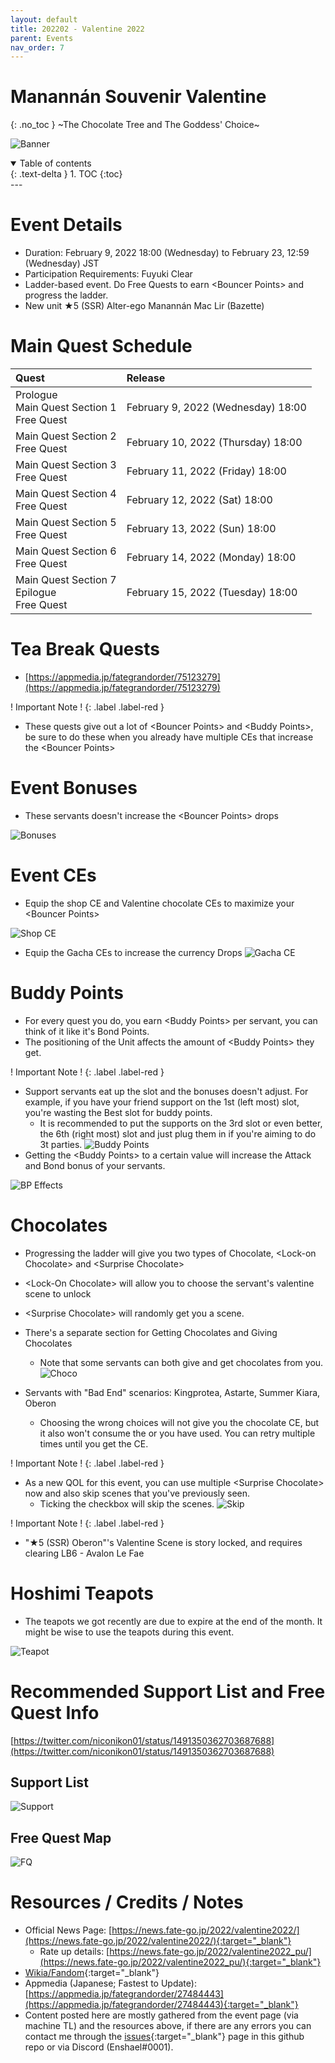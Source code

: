 ```yaml
---
layout: default
title: 202202 - Valentine 2022
parent: Events
nav_order: 7
---
```


# Manannán Souvenir Valentine
{: .no_toc }
~The Chocolate Tree and The Goddess' Choice~


![Banner](https://news.fate-go.jp/wp-content/uploads/2022/valentine2022_full_mxzlw/top_banner.png)

<details open markdown="block">
  <summary>
    Table of contents
  </summary>
  {: .text-delta }
1. TOC
{:toc}
</details>
---

# Event Details
- Duration: February 9, 2022 18:00 (Wednesday) to February 23, 12:59 (Wednesday) JST
- Participation Requirements: Fuyuki Clear
- Ladder-based event. Do Free Quests to earn &lt;Bouncer Points&gt; and progress the ladder.
- New unit ★5 (SSR) Alter-ego Manannán Mac Lir (Bazette)

# Main Quest Schedule

| Quest | Release |
| :-- | :-- |
| Prologue<br/>Main Quest Section 1<br/>Free Quest | February 9, 2022 (Wednesday) 18:00 |
| Main Quest Section 2<br/>Free Quest | February 10, 2022 (Thursday) 18:00 |
| Main Quest Section 3<br/>Free Quest | February 11, 2022 (Friday) 18:00 |
| Main Quest Section 4<br/>Free Quest | February 12, 2022 (Sat) 18:00 |
| Main Quest Section 5<br/>Free Quest | February 13, 2022 (Sun) 18:00 |
| Main Quest Section 6<br/>Free Quest | February 14, 2022 (Monday) 18:00 |
| Main Quest Section 7<br/>Epilogue<br/>Free Quest | February 15, 2022 (Tuesday) 18:00 |

# Tea Break Quests
- [https://appmedia.jp/fategrandorder/75123279](https://appmedia.jp/fategrandorder/75123279)

! Important Note !
{: .label .label-red }

- These quests give out a lot of &lt;Bouncer Points&gt; and &lt;Buddy Points&gt;, be sure to do these when you already have multiple CEs that increase the &lt;Bouncer Points&gt;

# Event Bonuses
- These servants doesn't increase the &lt;Bouncer Points&gt; drops

![Bonuses](https://cdn.discordapp.com/attachments/802752542538203147/940185814208495646/unknown.png)

# Event CEs
- Equip the shop CE and Valentine chocolate CEs to maximize your &lt;Bouncer Points&gt;

![Shop CE](https://news.fate-go.jp/wp-content/uploads/2022/valentine2022_full_mxzlw/info_howto_02.png)

- Equip the Gacha CEs to increase the currency Drops
![Gacha CE](https://news.fate-go.jp/wp-content/uploads/2022/valentine2022_full_mxzlw/info_howto_04.png)

# Buddy Points
- For every quest you do, you earn &lt;Buddy Points&gt; per servant, you can think of it like it's Bond Points.
- The positioning of the Unit affects the amount of &lt;Buddy Points&gt; they get.
  
! Important Note !
{: .label .label-red }

- Support servants eat up the slot and the bonuses doesn't adjust. For example, if you have your friend support on the 1st (left most) slot, you're wasting the Best slot for buddy points.
  - It is recommended to put the supports on the 3rd slot or even better, the 6th (right most) slot and just plug them in if you're aiming to do 3t parties.
![Buddy Points](https://news.fate-go.jp/wp-content/uploads/2022/valentine2022_full_mxzlw/info_image_05.png)
- Getting the &lt;Buddy Points&gt; to a certain value will increase the Attack and Bond bonus of your servants.

![BP Effects](https://cdn.discordapp.com/attachments/802752542538203147/940920334520053800/unknown.png)




# Chocolates
- Progressing the ladder will give you two types of Chocolate, &lt;Lock-on Chocolate&gt; and &lt;Surprise Chocolate&gt;
- &lt;Lock-On Chocolate&gt; will allow you to choose the servant's valentine scene to unlock
- &lt;Surprise Chocolate&gt; will randomly get you a scene.
- There's a separate section for Getting Chocolates and Giving Chocolates
    - Note that some servants can both give and get chocolates from you.
![Choco](https://news.fate-go.jp/wp-content/uploads/2022/valentine2022_full_mxzlw/info_image_01.png)

- Servants with "Bad End" scenarios: Kingprotea, Astarte, Summer Kiara, Oberon
    - Choosing the wrong choices will not give you the chocolate CE, but it also won't consume the <Lock-on Chocolate> or <Surprise Chocolate> you have used. You can retry multiple times until you get the CE.

! Important Note !
{: .label .label-red }

- As a new QOL for this event, you can use multiple &lt;Surprise Chocolate&gt; now and also skip scenes that you've previously seen.
    - Ticking the checkbox will skip the scenes.
![Skip](https://news.fate-go.jp/wp-content/uploads/2022/valentine2022_full_mxzlw/info_image_03.png)

! Important Note !
{: .label .label-red }

- "★5 (SSR) Oberon"'s Valentine Scene is story locked, and requires clearing LB6 - Avalon Le Fae

# Hoshimi Teapots
- The teapots we got recently are due to expire at the end of the month. It might be wise to use the teapots during this event.

![Teapot](https://news.fate-go.jp/wp-content/uploads/2022/valentine2022_full_mxzlw/info_item_01.png)

# Recommended Support List and Free Quest Info
[https://twitter.com/niconikon01/status/1491350362703687688](https://twitter.com/niconikon01/status/1491350362703687688)

## Support List

![Support](https://pbs.twimg.com/media/FLJWwKfaQAIjMPp?format=jpg&name=large)

## Free Quest Map

![FQ](https://pbs.twimg.com/media/FLJWtCYacAAC1jw?format=jpg&name=4096x4096)

# Resources / Credits / Notes

- Official News Page: [https://news.fate-go.jp/2022/valentine2022/](https://news.fate-go.jp/2022/valentine2022/){:target="_blank"}
    - Rate up details: [https://news.fate-go.jp/2022/valentine2022_pu/](https://news.fate-go.jp/2022/valentine2022_pu/){:target="_blank"}
- [Wikia/Fandom](https://fategrandorder.fandom.com/wiki/Valentine_2022){:target="_blank"}
- Appmedia (Japanese; Fastest to Update): [https://appmedia.jp/fategrandorder/27484443](https://appmedia.jp/fategrandorder/27484443){:target="_blank"}
- Content posted here are mostly gathered from the event page (via machine TL) and the resources above, if there are any errors you can contact me through the [issues](https://github.com/r-grandorder/fgo-guides/issues){:target="_blank"} page in this github repo or via Discord (Enshael#0001).


<script>
setInterval(function () {  
  var times = [1642496400];
  
  var now = new Date().getTime() / 1000;
  for(var i=0; i<times.length;i++){
    var futureEvent = times[i] > now;
    var diff = times[i]-now;
    if(!futureEvent) {
      diff = -diff;
    }
    /*https://stackoverflow.com/a/52387803*/
    var d = Math.floor(diff / (60*60*24));
    var h = Math.floor((diff % (60*60*24)) / (60*60));
    var m = Math.floor((diff % (60*60)) / 60);
    var s = Math.floor(diff % 60);
    var dDisplay = d > 0 ? d + (d == 1 ? " day, " : " days, ") : "";
    var hDisplay = h > 0 ? h + (h == 1 ? " hour, " : " hours, ") : "";
    var mDisplay = m > 0 ? m + (m == 1 ? " minute" : " minutes") : "";

    var disp = dDisplay + hDisplay + mDisplay;

    if(futureEvent) {
      disp = "in " + disp + ".";
    } else {
      disp = disp + " ago.";
    }
    document.querySelector("#timer"+(i+1)).textContent = disp;
  }
}, 1000);
</script>